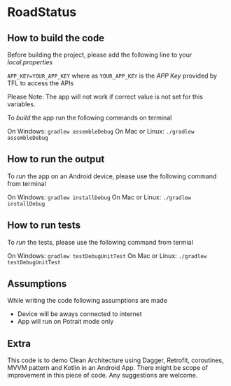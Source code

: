 # RoadStatus
## How to build the code
Before building the project, please add the following line to your *local.properties*

`APP_KEY=YOUR_APP_KEY`
where as
`YOUR_APP_KEY` is the *APP Key* provided by TFL to access the APIs

Please Note: The app will not work if correct value is not set for this variables.

To *build* the app run the following commands on terminal

On Windows: `gradlew assembleDebug`
On Mac or Linux: `./gradlew assembleDebug`

## How to run the output
To *run* the app on an Android device, please use the following command from terminal

On Windows: `gradlew installDebug`
On Mac or Linux: `./gradlew installDebug`

## How to run tests
To *run* the tests, please use the following command from termial

On Windows: `gradlew testDebugUnitTest`
On Mac or Linux: `./gradlew testDebugUnitTest`

## Assumptions
While writing the code following assumptions are made
- Device will be aways connected to internet
- App will run on Potrait mode only

## Extra
This code is to demo Clean Architecture using Dagger, Retrofit, coroutines, MVVM pattern and Kotlin in an Android App.
There might be scope of improvement in this piece of code. Any suggestions are welcome.

